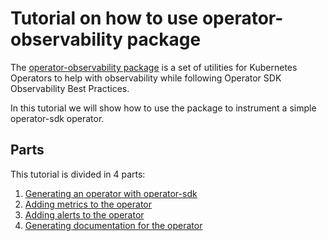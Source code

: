 # Tutorial on how to use operator-observability package

The
[operator-observability package](https://github.com/machadovilaca/operator-observability)
is a set of utilities for Kubernetes Operators to help with observability while
following Operator SDK Observability Best Practices.

In this tutorial we will show how to use the package to instrument a simple
operator-sdk operator.

## Parts

This tutorial is divided in 4 parts:

1. [Generating an operator with operator-sdk](01-operator-sdk/README.md)
2. [Adding metrics to the operator](02-metrics/README.md)
3. [Adding alerts to the operator](03-alerts/README.md)
4. [Generating documentation for the operator](04-documentation/README.md)
